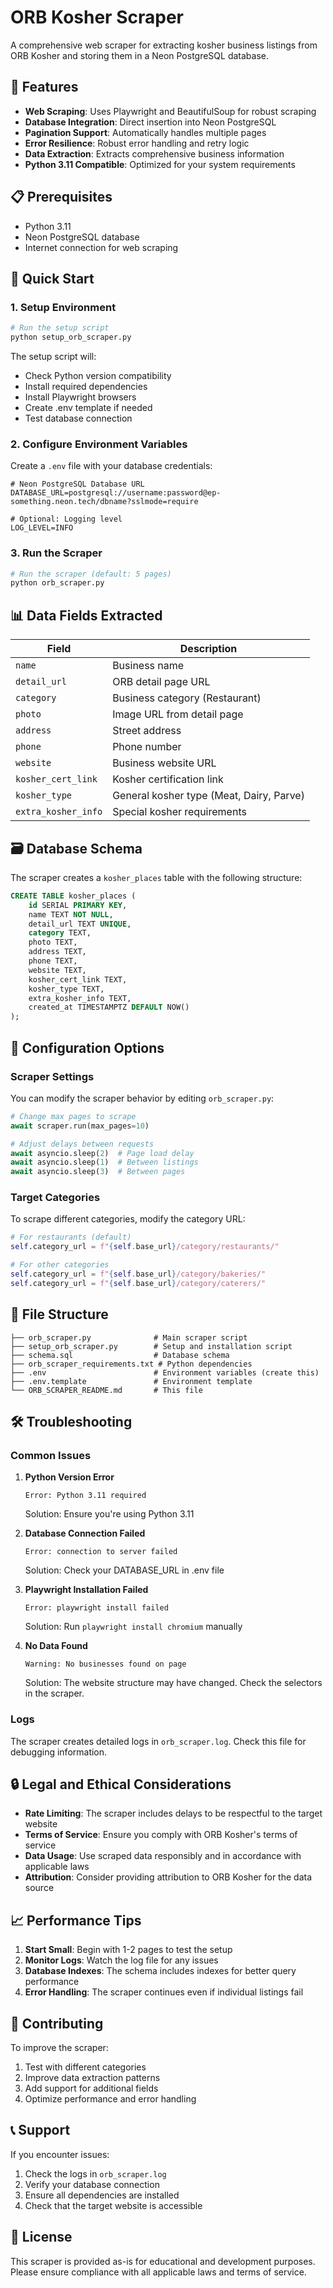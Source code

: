 # ORB Kosher Scraper

A comprehensive web scraper for extracting kosher business listings from ORB Kosher and storing them in a Neon PostgreSQL database.

## 🎯 Features

- **Web Scraping**: Uses Playwright and BeautifulSoup for robust scraping
- **Database Integration**: Direct insertion into Neon PostgreSQL
- **Pagination Support**: Automatically handles multiple pages
- **Error Resilience**: Robust error handling and retry logic
- **Data Extraction**: Extracts comprehensive business information
- **Python 3.11 Compatible**: Optimized for your system requirements

## 📋 Prerequisites

- Python 3.11
- Neon PostgreSQL database
- Internet connection for web scraping

## 🚀 Quick Start

### 1. Setup Environment

```bash
# Run the setup script
python setup_orb_scraper.py
```

The setup script will:
- Check Python version compatibility
- Install required dependencies
- Install Playwright browsers
- Create .env template if needed
- Test database connection

### 2. Configure Environment Variables

Create a `.env` file with your database credentials:

```env
# Neon PostgreSQL Database URL
DATABASE_URL=postgresql://username:password@ep-something.neon.tech/dbname?sslmode=require

# Optional: Logging level
LOG_LEVEL=INFO
```

### 3. Run the Scraper

```bash
# Run the scraper (default: 5 pages)
python orb_scraper.py
```

## 📊 Data Fields Extracted

| Field | Description |
|-------|-------------|
| `name` | Business name |
| `detail_url` | ORB detail page URL |
| `category` | Business category (Restaurant) |
| `photo` | Image URL from detail page |
| `address` | Street address |
| `phone` | Phone number |
| `website` | Business website URL |
| `kosher_cert_link` | Kosher certification link |
| `kosher_type` | General kosher type (Meat, Dairy, Parve) |
| `extra_kosher_info` | Special kosher requirements |

## 🗃️ Database Schema

The scraper creates a `kosher_places` table with the following structure:

```sql
CREATE TABLE kosher_places (
    id SERIAL PRIMARY KEY,
    name TEXT NOT NULL,
    detail_url TEXT UNIQUE,
    category TEXT,
    photo TEXT,
    address TEXT,
    phone TEXT,
    website TEXT,
    kosher_cert_link TEXT,
    kosher_type TEXT,
    extra_kosher_info TEXT,
    created_at TIMESTAMPTZ DEFAULT NOW()
);
```

## 🔧 Configuration Options

### Scraper Settings

You can modify the scraper behavior by editing `orb_scraper.py`:

```python
# Change max pages to scrape
await scraper.run(max_pages=10)

# Adjust delays between requests
await asyncio.sleep(2)  # Page load delay
await asyncio.sleep(1)  # Between listings
await asyncio.sleep(3)  # Between pages
```

### Target Categories

To scrape different categories, modify the category URL:

```python
# For restaurants (default)
self.category_url = f"{self.base_url}/category/restaurants/"

# For other categories
self.category_url = f"{self.base_url}/category/bakeries/"
self.category_url = f"{self.base_url}/category/caterers/"
```

## 📁 File Structure

```
├── orb_scraper.py              # Main scraper script
├── setup_orb_scraper.py        # Setup and installation script
├── schema.sql                  # Database schema
├── orb_scraper_requirements.txt # Python dependencies
├── .env                        # Environment variables (create this)
├── .env.template               # Environment template
└── ORB_SCRAPER_README.md       # This file
```

## 🛠️ Troubleshooting

### Common Issues

1. **Python Version Error**
   ```
   Error: Python 3.11 required
   ```
   Solution: Ensure you're using Python 3.11

2. **Database Connection Failed**
   ```
   Error: connection to server failed
   ```
   Solution: Check your DATABASE_URL in .env file

3. **Playwright Installation Failed**
   ```
   Error: playwright install failed
   ```
   Solution: Run `playwright install chromium` manually

4. **No Data Found**
   ```
   Warning: No businesses found on page
   ```
   Solution: The website structure may have changed. Check the selectors in the scraper.

### Logs

The scraper creates detailed logs in `orb_scraper.log`. Check this file for debugging information.

## 🔒 Legal and Ethical Considerations

- **Rate Limiting**: The scraper includes delays to be respectful to the target website
- **Terms of Service**: Ensure you comply with ORB Kosher's terms of service
- **Data Usage**: Use scraped data responsibly and in accordance with applicable laws
- **Attribution**: Consider providing attribution to ORB Kosher for the data source

## 📈 Performance Tips

1. **Start Small**: Begin with 1-2 pages to test the setup
2. **Monitor Logs**: Watch the log file for any issues
3. **Database Indexes**: The schema includes indexes for better query performance
4. **Error Handling**: The scraper continues even if individual listings fail

## 🤝 Contributing

To improve the scraper:

1. Test with different categories
2. Improve data extraction patterns
3. Add support for additional fields
4. Optimize performance and error handling

## 📞 Support

If you encounter issues:

1. Check the logs in `orb_scraper.log`
2. Verify your database connection
3. Ensure all dependencies are installed
4. Check that the target website is accessible

## 📄 License

This scraper is provided as-is for educational and development purposes. Please ensure compliance with all applicable laws and terms of service. 